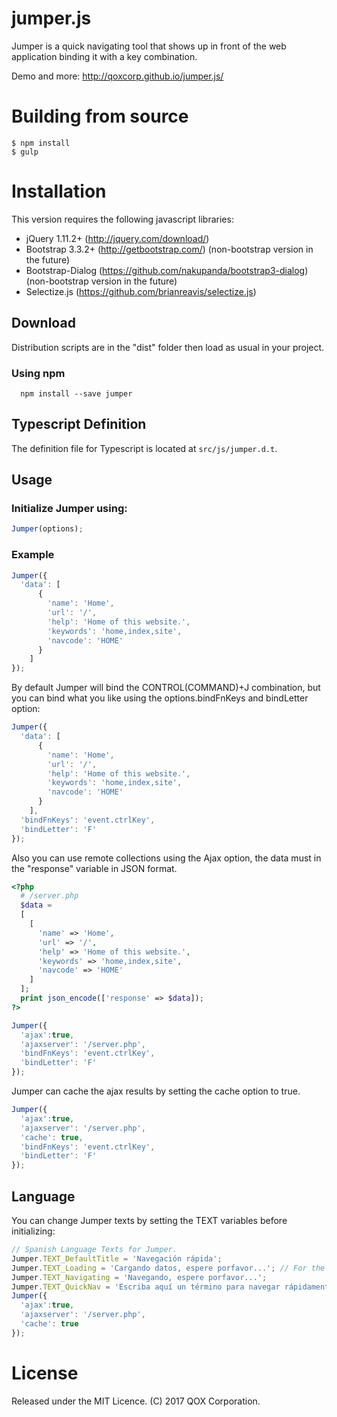 # jumper.js
Jumper is a quick navigating tool that shows up in front of the web application binding it with a key combination.

Demo and more: http://qoxcorp.github.io/jumper.js/

# Building from source

```
$ npm install
$ gulp
```

# Installation
This version requires the following javascript libraries:
- jQuery 1.11.2+ (http://jquery.com/download/)
- Bootstrap 3.3.2+ (http://getbootstrap.com/) (non-bootstrap version in the future)
- Bootstrap-Dialog (https://github.com/nakupanda/bootstrap3-dialog) (non-bootstrap version in the future)
- Selectize.js (https://github.com/brianreavis/selectize.js)

## Download
Distribution scripts are in the "dist" folder then load as usual in your project.

### Using npm
```
  npm install --save jumper
```


## Typescript Definition

The definition file for Typescript is located at `src/js/jumper.d.t`.

## Usage
### Initialize Jumper using:
```javascript
Jumper(options);
```
### Example
```javascript
Jumper({
  'data': [
      { 
        'name': 'Home', 
        'url': '/', 
        'help': 'Home of this website.', 
        'keywords': 'home,index,site', 
        'navcode': 'HOME'
      }
    ]
});
```
By default Jumper will bind the CONTROL(COMMAND)+J combination, but you can bind what you like using the options.bindFnKeys and bindLetter option:
```javascript
Jumper({
  'data': [
      { 
        'name': 'Home', 
        'url': '/', 
        'help': 'Home of this website.', 
        'keywords': 'home,index,site', 
        'navcode': 'HOME'
      }
    ],
  'bindFnKeys': 'event.ctrlKey',
  'bindLetter': 'F'
});
```
Also you can use remote collections using the Ajax option, the data must in the "response" variable in JSON format.
```php
<?php
  # /server.php
  $data = 
  [
    [
      'name' => 'Home',
      'url' => '/',
      'help' => 'Home of this website.', 
      'keywords' => 'home,index,site', 
      'navcode' => 'HOME'
    ]
  ];
  print json_encode(['response' => $data]);
?>
```
```javascript
Jumper({
  'ajax':true,
  'ajaxserver': '/server.php',
  'bindFnKeys': 'event.ctrlKey',
  'bindLetter': 'F'
});
```
Jumper can cache the ajax results by setting the cache option to true.
```javascript
Jumper({
  'ajax':true,
  'ajaxserver': '/server.php',
  'cache': true,
  'bindFnKeys': 'event.ctrlKey',
  'bindLetter': 'F'
});
```
## Language
You can change Jumper texts by setting the TEXT variables before initializing:
```javascript
// Spanish Language Texts for Jumper.
Jumper.TEXT_DefaultTitle = 'Navegación rápida';
Jumper.TEXT_Loading = 'Cargando datos, espere porfavor...'; // For the Ajax Loading view.
Jumper.TEXT_Navigating = 'Navegando, espere porfavor...';
Jumper.TEXT_QuickNav = 'Escriba aquí un término para navegar rápidamente por el sitio web.';
Jumper({
  'ajax':true,
  'ajaxserver': '/server.php',
  'cache': true
});
```
# License
Released under the MIT Licence.
(C) 2017 QOX Corporation.
